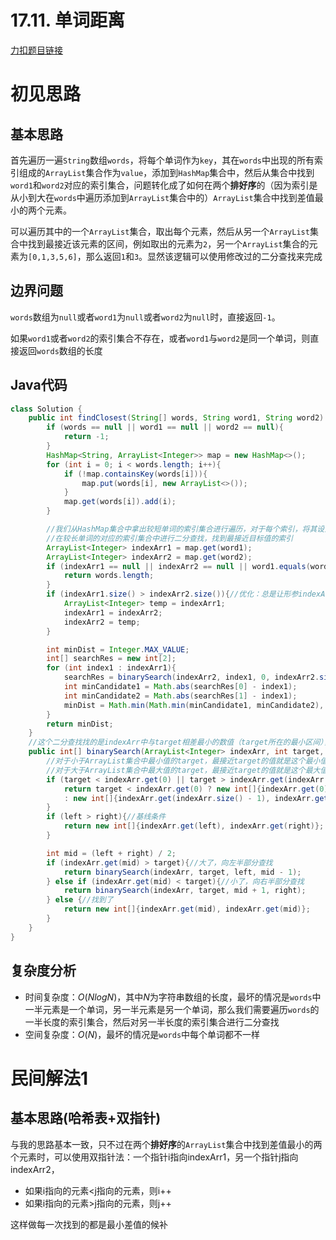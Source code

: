 # 17.11. 单词距离

[力扣题目链接](https://leetcode-cn.com/problems/find-closest-lcci/)


# 初见思路

## 基本思路
首先遍历一遍`String`数组`words`，将每个单词作为`key`，其在`words`中出现的所有索引组成的`ArrayList`集合作为`value`，添加到`HashMap`集合中，然后从集合中找到`word1`和`word2`对应的索引集合，问题转化成了如何在两个**排好序**的（因为索引是从小到大在`words`中遍历添加到`ArrayList`集合中的）`ArrayList`集合中找到差值最小的两个元素。

可以遍历其中的一个`ArrayList`集合，取出每个元素，然后从另一个`ArrayList`集合中找到最接近该元素的区间，例如取出的元素为`2`，另一个`ArrayList`集合的元素为`[0,1,3,5,6]`，那么返回`1`和`3`。显然该逻辑可以使用修改过的二分查找来完成

## 边界问题
`words`数组为`null`或者`word1`为`null`或者`word2`为`null`时，直接返回`-1`。

如果`word1`或者`word2`的索引集合不存在，或者`word1`与`word2`是同一个单词，则直接返回`words`数组的长度

## Java代码
```java
class Solution {
    public int findClosest(String[] words, String word1, String word2) {
        if (words == null || word1 == null || word2 == null){
            return -1;
        }
        HashMap<String, ArrayList<Integer>> map = new HashMap<>();
        for (int i = 0; i < words.length; i++){
            if (!map.containsKey(words[i])){
                map.put(words[i], new ArrayList<>());
            }
            map.get(words[i]).add(i);
        }

        //我们从HashMap集合中拿出较短单词的索引集合进行遍历，对于每个索引，将其设为目标值
        //在较长单词的对应的索引集合中进行二分查找，找到最接近目标值的索引
        ArrayList<Integer> indexArr1 = map.get(word1);
        ArrayList<Integer> indexArr2 = map.get(word2);
        if (indexArr1 == null || indexArr2 == null || word1.equals(word2)){//两个单词必须有他们的索引集合，而且这两个单词互不相同时才能查找
            return words.length;
        }
        if (indexArr1.size() > indexArr2.size()){//优化：总是让形参indexArr1指向较短的索引集合，形参indexArr2指向较长的索引集合，这样，我们永远对较短的数组遍历，在较长的数组中二分查找最接近遍历到的元素的区间
            ArrayList<Integer> temp = indexArr1;
            indexArr1 = indexArr2;
            indexArr2 = temp;
        }

        int minDist = Integer.MAX_VALUE;
        int[] searchRes = new int[2];
        for (int index1 : indexArr1){
            searchRes = binarySearch(indexArr2, index1, 0, indexArr2.size() - 1);
            int minCandidate1 = Math.abs(searchRes[0] - index1);
            int minCandidate2 = Math.abs(searchRes[1] - index1);
            minDist = Math.min(Math.min(minCandidate1, minCandidate2), minDist);
        }
        return minDist;
    }
    //这个二分查找找的是indexArr中与target相差最小的数值（target所在的最小区间），其中indexArr是已经排好序了
    public int[] binarySearch(ArrayList<Integer> indexArr, int target, int left, int right){
        //对于小于ArrayList集合中最小值的target，最接近target的值就是这个最小值
        //对于大于ArrayList集合中最大值的target，最接近target的值就是这个最大值
        if (target < indexArr.get(0) || target > indexArr.get(indexArr.size() - 1)){
            return target < indexArr.get(0) ? new int[]{indexArr.get(0), indexArr.get(0)} 
            : new int[]{indexArr.get(indexArr.size() - 1), indexArr.get(indexArr.size() - 1)};
        }
        if (left > right){//基线条件
            return new int[]{indexArr.get(left), indexArr.get(right)};
        }

        int mid = (left + right) / 2;
        if (indexArr.get(mid) > target){//大了，向左半部分查找
            return binarySearch(indexArr, target, left, mid - 1);
        } else if (indexArr.get(mid) < target){//小了，向右半部分查找
            return binarySearch(indexArr, target, mid + 1, right);
        } else {//找到了
            return new int[]{indexArr.get(mid), indexArr.get(mid)};
        }
    }
}
```

## 复杂度分析
- 时间复杂度：$O(NlogN)$，其中$N$为字符串数组的长度，最坏的情况是`words`中一半元素是一个单词，另一半元素是另一个单词，那么我们需要遍历`words`的一半长度的索引集合，然后对另一半长度的索引集合进行二分查找
- 空间复杂度：$O(N)$，最坏的情况是`words`中每个单词都不一样


# 民间解法1

## 基本思路(哈希表+双指针)

与我的思路基本一致，只不过在两个**排好序**的`ArrayList`集合中找到差值最小的两个元素时，可以使用双指针法：一个指针i指向indexArr1，另一个指针j指向indexArr2，
- 如果i指向的元素<j指向的元素，则i++
- 如果i指向的元素>j指向的元素，则j++

这样做每一次找到的都是最小差值的候补